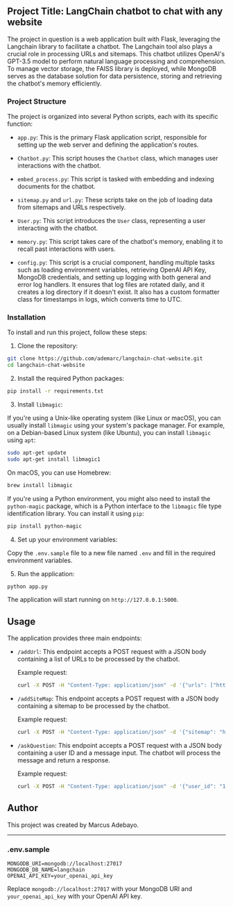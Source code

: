 ## Project Title: LangChain chatbot to chat with any website

The project in question is a web application built with Flask, leveraging the Langchain library to facilitate a chatbot. The Langchain tool also plays a crucial role in processing URLs and sitemaps. This chatbot utilizes OpenAI's GPT-3.5 model to perform natural language processing and comprehension. To manage vector storage, the FAISS library is deployed, while MongoDB serves as the database solution for data persistence, storing and retrieving the chatbot's memory efficiently.

### Project Structure

The project is organized into several Python scripts, each with its specific function:

- `app.py`: This is the primary Flask application script, responsible for setting up the web server and defining the application's routes.

- `Chatbot.py`: This script houses the `Chatbot` class, which manages user interactions with the chatbot.

- `embed_process.py`: This script is tasked with embedding and indexing documents for the chatbot.

- `sitemap.py` and `url.py`: These scripts take on the job of loading data from sitemaps and URLs respectively.

- `User.py`: This script introduces the `User` class, representing a user interacting with the chatbot.

- `memory.py`: This script takes care of the chatbot's memory, enabling it to recall past interactions with users.

- `config.py`: This script is a crucial component, handling multiple tasks such as loading environment variables, retrieving OpenAI API Key, MongoDB credentials, and setting up logging with both general and error log handlers. It ensures that log files are rotated daily, and it creates a log directory if it doesn't exist. It also has a custom formatter class for timestamps in logs, which converts time to UTC.

### Installation

To install and run this project, follow these steps:

1. Clone the repository:

```bash
git clone https://github.com/ademarc/langchain-chat-website.git
cd langchain-chat-website
```

2. Install the required Python packages:

```bash
pip install -r requirements.txt
```

3. Install `libmagic`:

If you're using a Unix-like operating system (like Linux or macOS), you can usually install `libmagic` using your system's package manager. For example, on a Debian-based Linux system (like Ubuntu), you can install `libmagic` using `apt`:

```bash
sudo apt-get update
sudo apt-get install libmagic1
```

On macOS, you can use Homebrew:

```bash
brew install libmagic
```

If you're using a Python environment, you might also need to install the `python-magic` package, which is a Python interface to the `libmagic` file type identification library. You can install it using `pip`:

```bash
pip install python-magic
```

4. Set up your environment variables:

Copy the `.env.sample` file to a new file named `.env` and fill in the required environment variables.

5. Run the application:

```bash
python app.py
```

The application will start running on `http://127.0.0.1:5000`.

## Usage

The application provides three main endpoints:

- `/addUrl`: This endpoint accepts a POST request with a JSON body containing a list of URLs to be processed by the chatbot. 

    Example request:
    ```bash
    curl -X POST -H "Content-Type: application/json" -d '{"urls": ["https://example.com", "https://anotherexample.com"]}' http://127.0.0.1:5000/addUrl
    ```

- `/addSiteMap`: This endpoint accepts a POST request with a JSON body containing a sitemap to be processed by the chatbot.

    Example request:
    ```bash
    curl -X POST -H "Content-Type: application/json" -d '{"sitemap": "https://example.com/sitemap.xml"}' http://127.0.0.1:5000/addSiteMap
    ```

- `/askQuestion`: This endpoint accepts a POST request with a JSON body containing a user ID and a message input. The chatbot will process the message and return a response.

    Example request:
    ```bash
    curl -X POST -H "Content-Type: application/json" -d '{"user_id": "12345", "message_input": "Hello, chatbot!"}' http://127.0.0.1:5000/askQuestion
    ```

## Author

This project was created by Marcus Adebayo.

---

### .env.sample

```
MONGODB_URI=mongodb://localhost:27017
MONGODB_DB_NAME=langchain
OPENAI_API_KEY=your_openai_api_key
```

Replace `mongodb://localhost:27017` with your MongoDB URI and `your_openai_api_key` with your OpenAI API key.